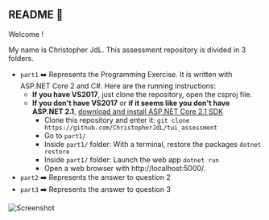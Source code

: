 ## README :book: ##

Welcome ! 

My name is Christopher JdL.
This assessment repository is divided in 3 folders.

- `part1` :arrow_right: Represents the Programming Exercise. It is written with ASP.NET Core 2 and C#. Here are the running instructions:
  - **If you have VS2017**, just clone the repository, open the csproj file.
  - **If you don't have VS2017** or **if it seems like you don't have ASP.NET 2.1**, [download and install ASP.NET Core 2.1 SDK](https://www.microsoft.com/net/download/windows)
    - Clone this repository and enter it: `git clone https://github.com/ChristopherJdL/tui_assessment`
    - Go to `part1/`
    - Inside `part1/` folder: With a terminal, restore the packages `dotnet restore`
    - Inside `part1/` folder: Launch the web app `dotnet run`
    - Open a web browser with http://localhost:5000/.
- `part2` :arrow_right: Represents the answer to question 2
- `part3` :arrow_right: Represents the answer to question 3

![Screenshot](https://tof.cx/images/2018/03/31/4bfc0175d97364e82ec59546f751ebdc.jpg)
